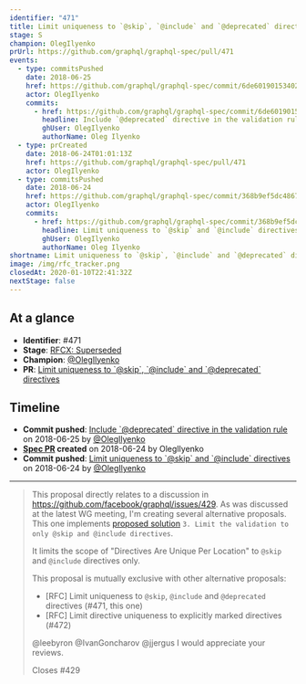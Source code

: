 ```yaml
---
identifier: "471"
title: Limit uniqueness to `@skip`, `@include` and `@deprecated` directives
stage: S
champion: OlegIlyenko
prUrl: https://github.com/graphql/graphql-spec/pull/471
events:
  - type: commitsPushed
    date: 2018-06-25
    href: https://github.com/graphql/graphql-spec/commit/6de60190153402f49ec5fce92a6d6f19ce52a4b8
    actor: OlegIlyenko
    commits:
      - href: https://github.com/graphql/graphql-spec/commit/6de60190153402f49ec5fce92a6d6f19ce52a4b8
        headline: Include `@deprecated` directive in the validation rule
        ghUser: OlegIlyenko
        authorName: Oleg Ilyenko
  - type: prCreated
    date: 2018-06-24T01:01:13Z
    href: https://github.com/graphql/graphql-spec/pull/471
    actor: OlegIlyenko
  - type: commitsPushed
    date: 2018-06-24
    href: https://github.com/graphql/graphql-spec/commit/368b9ef5dc486762e044d521ef9fc355ad143543
    actor: OlegIlyenko
    commits:
      - href: https://github.com/graphql/graphql-spec/commit/368b9ef5dc486762e044d521ef9fc355ad143543
        headline: Limit uniqueness to `@skip` and `@include` directives
        ghUser: OlegIlyenko
        authorName: Oleg Ilyenko
shortname: Limit uniqueness to `@skip`, `@include` and `@deprecated` directives
image: /img/rfc_tracker.png
closedAt: 2020-01-10T22:41:32Z
nextStage: false
---
```


## At a glance

- **Identifier**: #471
- **Stage**: [RFCX: Superseded](https://github.com/graphql/graphql-spec/blob/main/CONTRIBUTING.md#stage-x-rejected)
- **Champion**: [@OlegIlyenko](https://github.com/OlegIlyenko)
- **PR**: [Limit uniqueness to &#x60;@skip&#x60;, &#x60;@include&#x60; and &#x60;@deprecated&#x60; directives](https://github.com/graphql/graphql-spec/pull/471)

<!-- BEGIN_CUSTOM_TEXT -->



<!-- END_CUSTOM_TEXT -->

## Timeline

- **Commit pushed**: [Include &#x60;@deprecated&#x60; directive in the validation rule](https://github.com/graphql/graphql-spec/commit/6de60190153402f49ec5fce92a6d6f19ce52a4b8) on 2018-06-25 by [@OlegIlyenko](https://github.com/OlegIlyenko)
- **[Spec PR](https://github.com/graphql/graphql-spec/pull/471) created** on 2018-06-24 by OlegIlyenko
- **Commit pushed**: [Limit uniqueness to &#x60;@skip&#x60; and &#x60;@include&#x60; directives](https://github.com/graphql/graphql-spec/commit/368b9ef5dc486762e044d521ef9fc355ad143543) on 2018-06-24 by [@OlegIlyenko](https://github.com/OlegIlyenko)

<!-- VERBATIM -->

---

> This proposal directly relates to a discussion in https://github.com/facebook/graphql/issues/429. As was discussed at the latest WG meeting, I'm creating several alternative proposals. This one implements [proposed solution](https://github.com/facebook/graphql/issues/429#issuecomment-392946579) `3. Limit the validation to only @skip and @include directives`.
> 
> It limits the scope of "Directives Are Unique Per Location" to `@skip` and `@include` directives only.
> 
> This proposal is mutually exclusive with other alternative proposals:
> 
> * [RFC] Limit uniqueness to `@skip`, `@include` and `@deprecated` directives (#471, this one)
> * [RFC] Limit directive uniqueness to explicitly marked directives (#472)
> 
> @leebyron @IvanGoncharov @jjergus I would appreciate your reviews.
> 
> Closes #429
